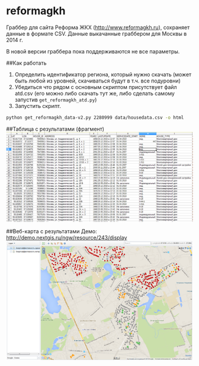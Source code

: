 reformagkh
==========

Граббер для сайта Реформа ЖКХ (http://www.reformagkh.ru), сохраняет данные в формате CSV.
Данные выкачанные граббером для Москвы в 2014 г.

В новой версии граббера пока поддерживаются не все параметры.

##Как работать

1. Определить идентификатор региона, который нужно скачать (может быть любой из уровней, скачиваться будут в т.ч. все подуровни)
2. Убедиться что рядом с основным скриптом присутствует файл atd.csv (его можно либо скачать тут же, либо сделать самому запустив `get_reformagkh_atd.py`)
3. Запустить скрипт. 

```bash
python get_reformagkh_data-v2.py 2280999 data/housedata.csv -o html
```

##Таблица с результатами (фрагмент)
![Example1](/img/table.png)

##Веб-карта с результатами
Демо: http://demo.nextgis.ru/ngw/resource/243/display
![Example2](/img/map.png)
